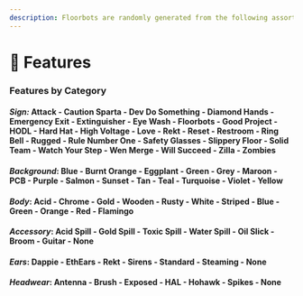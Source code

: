 ```yaml
---
description: Floorbots are randomly generated from the following assortments
---
```


# 🧬 Features

### Features by Category

#### _Sign:_ Attack - Caution Sparta - Dev Do Something - Diamond Hands - Emergency Exit - Extinguisher - Eye Wash - Floorbots - Good Project - HODL - Hard Hat - High Voltage - Love - Rekt - Reset - Restroom - Ring Bell - Rugged - Rule Number One - Safety Glasses - Slippery Floor - Solid Team - Watch Your Step - Wen Merge - Will Succeed - Zilla - Zombies

#### _Background_: Blue - Burnt Orange - Eggplant - Green - Grey - Maroon - PCB - Purple - Salmon - Sunset - Tan - Teal - Turquoise - Violet - Yellow&#x20;

#### _Body_: Acid - Chrome - Gold - Wooden - Rusty - White - Striped - Blue - Green - Orange - Red - Flamingo &#x20;

#### _Accessory_: Acid Spill - Gold Spill - Toxic Spill - Water Spill - Oil Slick - Broom - Guitar - None&#x20;

#### _Ears_: Dappie - EthEars - Rekt - Sirens - Standard - Steaming - None&#x20;

#### _Headwear_: Antenna - Brush - Exposed - HAL - Hohawk - Spikes - None&#x20;
